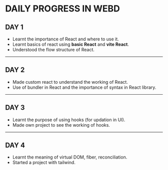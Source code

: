  # **DAILY PROGRESS IN WEBD**
 ## DAY 1
- Learnt the importance of React and where to use it.
- Learnt basics of react using **basic React** and **vite React**.
- Understood the flow structure of React.
  
---

 ## DAY 2
 - Made custom react to understand the working of React.
 - Use of bundler in React and the importance of syntax in React library.

---

## DAY 3
- Learnt the purpose of using hooks (for updation in UI).
- Made own project to see the working of hooks.

---
## DAY 4 
- Learnt the meaning of virtual DOM, fiber, reconciliation.
- Started a project with tailwind.
